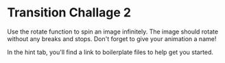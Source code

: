 # Transition Challage 2

Use the rotate function to spin an image infinitely. 
The image should rotate without any breaks and stops. 
Don't forget to give your animation a name! 

In the hint tab, you'll find a link to boilerplate files to help get you started.